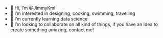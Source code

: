 - 👋 Hi, I’m @JimmyKmi
- 👀 I’m interested in designing, cooking, swimming, travelling
- 🌱 I’m currently learning data science
- 💞️ I’m looking to collaborate on all kind of things, if you have an Idea to create something amazing, contact me!
